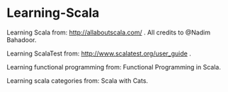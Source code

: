 # Learning-Scala

Learning Scala from: http://allaboutscala.com/ . All credits to @Nadim Bahadoor.

Learning ScalaTest from: http://www.scalatest.org/user_guide .

Learning functional programming from: Functional Programming in Scala.

Learning scala categories from: Scala with Cats.
